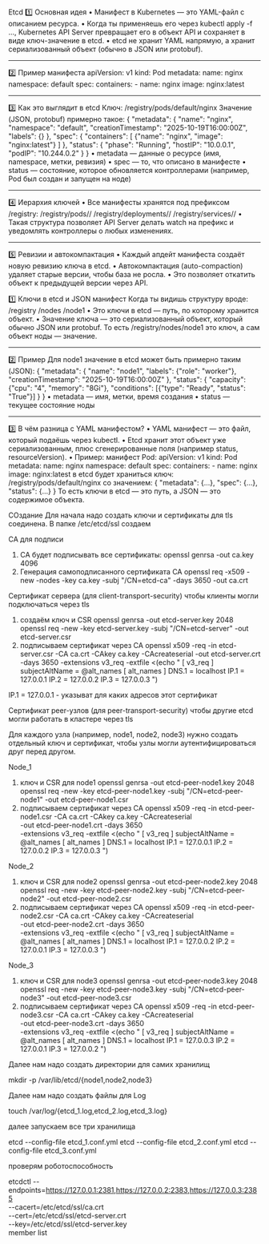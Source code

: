 Etcd
1️⃣ Основная идея
•	Манифест в Kubernetes — это YAML-файл с описанием ресурса.
•	Когда ты применяешь его через kubectl apply -f ..., Kubernetes API Server превращает его в объект API и сохраняет в виде ключ-значение в etcd.
•	etcd не хранит YAML напрямую, а хранит сериализованный объект (обычно в JSON или protobuf).
________________________________________
2️⃣ Пример манифеста
apiVersion: v1
kind: Pod
metadata:
  name: nginx
  namespace: default
spec:
  containers:
    - name: nginx
      image: nginx:latest
________________________________________
3️⃣ Как это выглядит в etcd
Ключ:
/registry/pods/default/nginx
Значение (JSON, protobuf) примерно такое:
{
  "metadata": {
    "name": "nginx",
    "namespace": "default",
    "creationTimestamp": "2025-10-19T16:00:00Z",
    "labels": {}
  },
  "spec": {
    "containers": [
      {"name": "nginx", "image": "nginx:latest"}
    ]
  },
  "status": {
    "phase": "Running",
    "hostIP": "10.0.0.1",
    "podIP": "10.244.0.2"
  }
}
•	metadata — данные о ресурсе (имя, namespace, метки, ревизия)
•	spec — то, что описано в манифесте
•	status — состояние, которое обновляется контроллерами (например, Pod был создан и запущен на ноде)
________________________________________
4️⃣ Иерархия ключей
•	Все манифесты хранятся под префиксом /registry:
/registry/pods/<namespace>/<pod-name>
/registry/deployments/<namespace>/<deployment-name>
/registry/services/<namespace>/<service-name>
•	Такая структура позволяет API Server делать watch на префикс и уведомлять контроллеры о любых изменениях.
________________________________________
5️⃣ Ревизии и автокомпактация
•	Каждый апдейт манифеста создаёт новую ревизию ключа в etcd.
•	Автокомпактация (auto-compaction) удаляет старые версии, чтобы база не росла.
•	Это позволяет откатить объект к предыдущей версии через API.

1️⃣ Ключи в etcd и JSON манифест
Когда ты видишь структуру вроде:
/registry
    /nodes
        /node1
•	Это ключи в etcd — путь, по которому хранится объект.
•	Значение ключа — это сериализованный объект, который обычно JSON или protobuf.
То есть /registry/nodes/node1 это ключ, а сам объект ноды — значение.
________________________________________
2️⃣ Пример
Для node1 значение в etcd может быть примерно таким (JSON):
{
  "metadata": {
    "name": "node1",
    "labels": {"role": "worker"},
    "creationTimestamp": "2025-10-19T16:00:00Z"
  },
  "status": {
    "capacity": {"cpu": "4", "memory": "8Gi"},
    "conditions": [{"type": "Ready", "status": "True"}]
  }
}
•	metadata — имя, метки, время создания
•	status — текущее состояние ноды
________________________________________
3️⃣ В чём разница с YAML манифестом?
•	YAML манифест — это файл, который подаёшь через kubectl.
•	Etcd хранит этот объект уже сериализованным, плюс сгенерированные поля (например status, resourceVersion).
•	Пример: манифест Pod:
apiVersion: v1
kind: Pod
metadata:
  name: nginx
  namespace: default
spec:
  containers:
    - name: nginx
      image: nginx:latest
в etcd будет храниться ключ:
/registry/pods/default/nginx
со значением:
{
  "metadata": {...},
  "spec": {...},
  "status": {...}
}
То есть ключи в etcd — это путь, а JSON — это содержимое объекта.


СОздание
Для начала надо создать ключи и сертификаты для tls соединена.
В папке /etc/etcd/ssl создаем

СА для подписи

1) CA будет подписывать все сертификаты:
openssl genrsa -out ca.key 4096
2) Генерация самоподписанного сертификата CA
openssl req -x509 -new -nodes -key ca.key -subj "/CN=etcd-ca" -days 3650 -out ca.crt


Сертификат сервера (для client-transport-security) чтобы клиенты могли подключаться через tls 

1) создаём ключ и CSR
openssl genrsa -out etcd-server.key 2048
openssl req -new -key etcd-server.key -subj "/CN=etcd-server" -out etcd-server.csr
2) подписываем сертификат через CA
openssl x509 -req -in etcd-server.csr -CA ca.crt -CAkey ca.key -CAcreateserial   -out etcd-server.crt -days 3650   -extensions v3_req -extfile <(echo "
[ v3_req ]
subjectAltName = @alt_names
[ alt_names ]
DNS.1 = localhost
IP.1 = 127.0.0.1
IP.2 = 127.0.0.2
IP.3 = 127.0.0.3
")

IP.1 = 127.0.0.1 - указыват для каких адресов этот сертификат

Сертификат peer-узлов (для peer-transport-security) чтобы другие etcd могли работать в кластере через tls

Для каждого узла (например, node1, node2, node3) нужно создать отдельный ключ и сертификат, чтобы узлы могли аутентифицироваться друг перед другом.

Node_1
1) ключ и CSR для node1
openssl genrsa -out etcd-peer-node1.key 2048
openssl req -new -key etcd-peer-node1.key -subj "/CN=etcd-peer-node1" -out etcd-peer-node1.csr
2) подписываем сертификат через CA
openssl x509 -req -in etcd-peer-node1.csr -CA ca.crt -CAkey ca.key -CAcreateserial \
  -out etcd-peer-node1.crt -days 3650 \
  -extensions v3_req -extfile <(echo "
[ v3_req ]
subjectAltName = @alt_names
[ alt_names ]
DNS.1 = localhost
IP.1 = 127.0.0.1
IP.2 = 127.0.0.2
IP.3 = 127.0.0.3
")

Node_2
1) ключ и CSR для node2
openssl genrsa -out etcd-peer-node2.key 2048
openssl req -new -key etcd-peer-node2.key -subj "/CN=etcd-peer-node2" -out etcd-peer-node2.csr
2) подписываем сертификат через CA
openssl x509 -req -in etcd-peer-node2.csr -CA ca.crt -CAkey ca.key -CAcreateserial \
  -out etcd-peer-node2.crt -days 3650 \
  -extensions v3_req -extfile <(echo "
[ v3_req ]
subjectAltName = @alt_names
[ alt_names ]
DNS.1 = localhost
IP.1 = 127.0.0.2
IP.2 = 127.0.0.1
IP.3 = 127.0.0.3
")

Node_3
1) ключ и CSR для node3
openssl genrsa -out etcd-peer-node3.key 2048
openssl req -new -key etcd-peer-node3.key -subj "/CN=etcd-peer-node3" -out etcd-peer-node3.csr
2) подписываем сертификат через CA
openssl x509 -req -in etcd-peer-node3.csr -CA ca.crt -CAkey ca.key -CAcreateserial \
  -out etcd-peer-node3.crt -days 3650 \
  -extensions v3_req -extfile <(echo "
[ v3_req ]
subjectAltName = @alt_names
[ alt_names ]
DNS.1 = localhost
IP.1 = 127.0.0.3
IP.2 = 127.0.0.1
IP.3 = 127.0.0.2
")



Далее нам надо создать директории для самих хранилищ

mkdir -p /var/lib/etcd/{node1,node2,node3}

Далее нам надо создать файлы для Log 

touch /var/log/{etcd_1.log,etcd_2.log,etcd_3.log}

далее запускаем все три хранилища

etcd --config-file etcd_1.conf.yml
etcd --config-file etcd_2.conf.yml
etcd --config-file etcd_3.conf.yml

проверям роботоспособность 

etcdctl --endpoints=https://127.0.0.1:2381,https://127.0.0.2:2383,https://127.0.0.3:2385 \
  --cacert=/etc/etcd/ssl/ca.crt \
  --cert=/etc/etcd/ssl/etcd-server.crt \
  --key=/etc/etcd/ssl/etcd-server.key \
  member list

